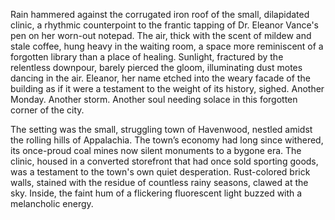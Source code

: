 Rain hammered against the corrugated iron roof of the small, dilapidated clinic, a rhythmic counterpoint to the frantic tapping of Dr. Eleanor Vance's pen on her worn-out notepad.  The air, thick with the scent of mildew and stale coffee, hung heavy in the waiting room, a space more reminiscent of a forgotten library than a place of healing.  Sunlight, fractured by the relentless downpour, barely pierced the gloom, illuminating dust motes dancing in the air.  Eleanor, her name etched into the weary facade of the building as if it were a testament to the weight of its history, sighed.  Another Monday. Another storm. Another soul needing solace in this forgotten corner of the city.

The setting was the small, struggling town of Havenwood, nestled amidst the rolling hills of Appalachia. The town’s economy had long since withered, its once-proud coal mines now silent monuments to a bygone era. The clinic, housed in a converted storefront that had once sold sporting goods, was a testament to the town's own quiet desperation.  Rust-colored brick walls, stained with the residue of countless rainy seasons, clawed at the sky.  Inside, the faint hum of a flickering fluorescent light buzzed with a melancholic energy.
